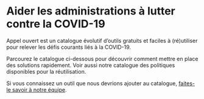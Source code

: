 # Aider les administrations à lutter contre la COVID-19

Appel ouvert est un catalogue évolutif d’outils gratuits et faciles à (ré)utiliser pour relever les défis courants liés à la COVID-19.

Parcourez le catalogue ci-dessous pour découvrir comment mettre en place des solutions rapidement. Voir aussi notre catalogue des politiques disponibles pour la réutilisation.

Si vous connaissez un outil que nous devrions ajouter au catalogue, [faites-le savoir à notre équipe](https://docs.google.com/forms/d/e/1FAIpQLSeLcb9mFT_h93AKABVcz_viqkVVGVvO-NnBByblMED9pbXu5g/viewform).